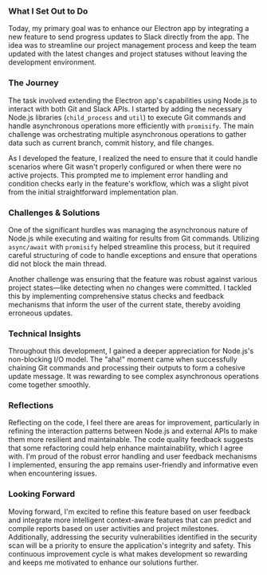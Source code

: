 ### What I Set Out to Do

Today, my primary goal was to enhance our Electron app by integrating a new feature to send progress updates to Slack directly from the app. The idea was to streamline our project management process and keep the team updated with the latest changes and project statuses without leaving the development environment.

### The Journey

The task involved extending the Electron app's capabilities using Node.js to interact with both Git and Slack APIs. I started by adding the necessary Node.js libraries (`child_process` and `util`) to execute Git commands and handle asynchronous operations more efficiently with `promisify`. The main challenge was orchestrating multiple asynchronous operations to gather data such as current branch, commit history, and file changes.

As I developed the feature, I realized the need to ensure that it could handle scenarios where Git wasn't properly configured or when there were no active projects. This prompted me to implement error handling and condition checks early in the feature's workflow, which was a slight pivot from the initial straightforward implementation plan.

### Challenges & Solutions

One of the significant hurdles was managing the asynchronous nature of Node.js while executing and waiting for results from Git commands. Utilizing `async/await` with `promisify` helped streamline this process, but it required careful structuring of code to handle exceptions and ensure that operations did not block the main thread.

Another challenge was ensuring that the feature was robust against various project states—like detecting when no changes were committed. I tackled this by implementing comprehensive status checks and feedback mechanisms that inform the user of the current state, thereby avoiding erroneous updates.

### Technical Insights

Throughout this development, I gained a deeper appreciation for Node.js's non-blocking I/O model. The "aha!" moment came when successfully chaining Git commands and processing their outputs to form a cohesive update message. It was rewarding to see complex asynchronous operations come together smoothly.

### Reflections

Reflecting on the code, I feel there are areas for improvement, particularly in refining the interaction patterns between Node.js and external APIs to make them more resilient and maintainable. The code quality feedback suggests that some refactoring could help enhance maintainability, which I agree with. I'm proud of the robust error handling and user feedback mechanisms I implemented, ensuring the app remains user-friendly and informative even when encountering issues.

### Looking Forward

Moving forward, I'm excited to refine this feature based on user feedback and integrate more intelligent context-aware features that can predict and compile reports based on user activities and project milestones. Additionally, addressing the security vulnerabilities identified in the security scan will be a priority to ensure the application's integrity and safety. This continuous improvement cycle is what makes development so rewarding and keeps me motivated to enhance our solutions further.